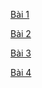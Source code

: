 [Bài 1](https://codelearn.io/learning/java-fundamentals?tab=description&activityId=132&activityType=12)  

[Bài 2](https://codelearn.io/learning/java-fundamentals?activityType=12&activityId=136)  

[Bài 3](https://codelearn.io/learning/java-fundamentals?activityType=12&activityId=138)  

[Bài 4](https://codelearn.io/learning/java-fundamentals?tab=description&activityId=144&activityType=12)
